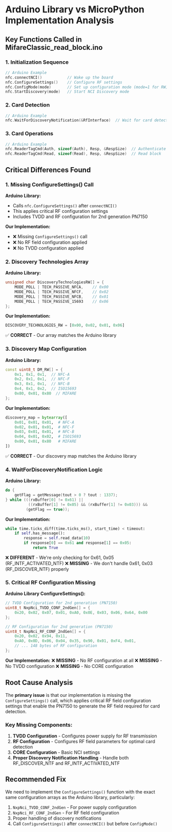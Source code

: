 # Arduino Library vs MicroPython Implementation Analysis

## Key Functions Called in MifareClassic_read_block.ino

### 1. Initialization Sequence
```cpp
// Arduino Example
nfc.connectNCI()           // Wake up the board
nfc.ConfigureSettings()    // Configure RF settings
nfc.ConfigMode(mode)       // Set up configuration mode (mode=1 for RW)
nfc.StartDiscovery(mode)   // Start NCI Discovery mode
```

### 2. Card Detection
```cpp
// Arduino Example
nfc.WaitForDiscoveryNotification(&RfInterface)  // Wait for card detection
```

### 3. Card Operations
```cpp
// Arduino Example
nfc.ReaderTagCmd(Auth, sizeof(Auth), Resp, &RespSize)  // Authenticate
nfc.ReaderTagCmd(Read, sizeof(Read), Resp, &RespSize)  // Read block
```

## Critical Differences Found

### 1. **Missing ConfigureSettings() Call**
**Arduino Library:**
- Calls `nfc.ConfigureSettings()` after `connectNCI()`
- This applies critical RF configuration settings
- Includes TVDD and RF configuration for 2nd generation PN7150

**Our Implementation:**
- ❌ Missing `ConfigureSettings()` call
- ❌ No RF field configuration applied
- ❌ No TVDD configuration applied

### 2. **Discovery Technologies Array**
**Arduino Library:**
```cpp
unsigned char DiscoveryTechnologiesRW[] = {
    MODE_POLL | TECH_PASSIVE_NFCA,    // 0x00
    MODE_POLL | TECH_PASSIVE_NFCF,    // 0x02  
    MODE_POLL | TECH_PASSIVE_NFCB,    // 0x01
    MODE_POLL | TECH_PASSIVE_15693    // 0x06
};
```

**Our Implementation:**
```python
DISCOVERY_TECHNOLOGIES_RW = [0x00, 0x02, 0x01, 0x06]
```
✅ **CORRECT** - Our array matches the Arduino library

### 3. **Discovery Map Configuration**
**Arduino Library:**
```cpp
const uint8_t DM_RW[] = {
    0x1, 0x1, 0x1,  // NFC-A
    0x2, 0x1, 0x1,  // NFC-F  
    0x3, 0x1, 0x1,  // NFC-B
    0x4, 0x1, 0x2,  // ISO15693
    0x80, 0x01, 0x80  // MIFARE
};
```

**Our Implementation:**
```python
discovery_map = bytearray([
    0x01, 0x01, 0x01,  # NFC-A
    0x02, 0x01, 0x01,  # NFC-F
    0x03, 0x01, 0x01,  # NFC-B  
    0x04, 0x01, 0x02,  # ISO15693
    0x80, 0x01, 0x80   # MIFARE
])
```
✅ **CORRECT** - Our discovery map matches the Arduino library

### 4. **WaitForDiscoveryNotification Logic**
**Arduino Library:**
```cpp
do {
    getFlag = getMessage(tout > 0 ? tout : 1337);
} while (((rxBuffer[0] != 0x61) || 
          ((rxBuffer[1] != 0x05) && (rxBuffer[1] != 0x03))) && 
         (getFlag == true));
```

**Our Implementation:**
```python
while time.ticks_diff(time.ticks_ms(), start_time) < timeout:
    if self.has_message():
        response = self.read_data(10)
        if response[0] == 0x61 and response[1] == 0x05:
            return True
```
❌ **DIFFERENT** - We're only checking for 0x61, 0x05 (RF_INTF_ACTIVATED_NTF)
❌ **MISSING** - We don't handle 0x61, 0x03 (RF_DISCOVER_NTF) properly

### 5. **Critical RF Configuration Missing**
**Arduino Library ConfigureSettings():**
```cpp
// TVDD Configuration for 2nd generation (PN7150)
uint8_t NxpNci_TVDD_CONF_2ndGen[] = {
    0x20, 0x02, 0x07, 0x01, 0xA0, 0x0E, 0x03, 0x06, 0x64, 0x00
};

// RF Configuration for 2nd generation (PN7150)  
uint8_t NxpNci_RF_CONF_2ndGen[] = {
    0x20, 0x02, 0x94, 0x11,
    0xA0, 0x0D, 0x06, 0x04, 0x35, 0x90, 0x01, 0xF4, 0x01,
    // ... 148 bytes of RF configuration
};
```

**Our Implementation:**
❌ **MISSING** - No RF configuration at all
❌ **MISSING** - No TVDD configuration
❌ **MISSING** - No CORE configuration

## Root Cause Analysis

The **primary issue** is that our implementation is missing the `ConfigureSettings()` call, which applies critical RF field configuration settings that enable the PN7150 to generate the RF field required for card detection.

### Key Missing Components:

1. **TVDD Configuration** - Configures power supply for RF transmission
2. **RF Configuration** - Configures RF field parameters for optimal card detection
3. **CORE Configuration** - Basic NCI settings
4. **Proper Discovery Notification Handling** - Handle both RF_DISCOVER_NTF and RF_INTF_ACTIVATED_NTF

## Recommended Fix

We need to implement the `ConfigureSettings()` function with the exact same configuration arrays as the Arduino library, particularly:

1. `NxpNci_TVDD_CONF_2ndGen` - For power supply configuration
2. `NxpNci_RF_CONF_2ndGen` - For RF field configuration  
3. Proper handling of discovery notifications
4. Call `ConfigureSettings()` after `connectNCI()` but before `ConfigMode()` 